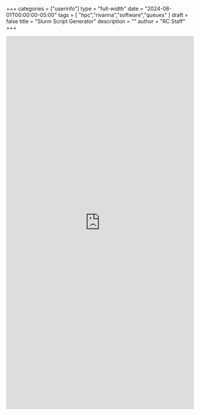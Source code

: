+++
categories = ["userinfo"]
type = "full-width"
date = "2024-08-01T00:00:00-05:00"
tags = [
    "hpc","rivanna","software","queues"
]
draft = false
title = "Slurm Script Generator"
description = ""
author = "RC Staff"
+++
<style>
    iframe {
        width: 100%;
        height: 1000px;
        border: none;
    }
</style>
<iframe src="https://uvarc.github.io/SlurmScriptGenerator/"></iframe>